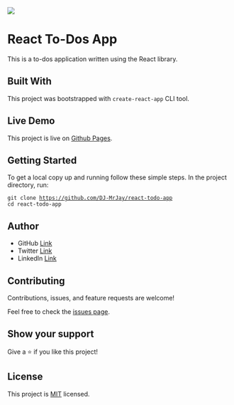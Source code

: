![](https://img.shields.io/badge/Microverse-blueviolet)

# React To-Dos App
This is a to-dos application written using the React library.

## Built With
This project was bootstrapped with <code>create-react-app</code> CLI tool.

## Live Demo
This project is live on [Github Pages](https://dj-mrjay.github.io/react-todo-app).

## Getting Started
To get a local copy up and running follow these simple steps.
In the project directory, run:

<code>git clone https://github.com/DJ-MrJay/react-todo-app</code><br>
<code>cd react-todo-app</code>

## Author
- GitHub [Link](https://github.com/DJ-MrJay)
- Twitter [Link](https://twitter.com/jonah_wambua)
- LinkedIn [Link](https://www.linkedin.com/in/mr-jay)

## Contributing
Contributions, issues, and feature requests are welcome!

Feel free to check the [issues page](https://github.com/DJ-MrJay/react-todo-app/issues).

## Show your support
Give a ⭐️ if you like this project!

## License
This project is [MIT](./MIT.md) licensed.
